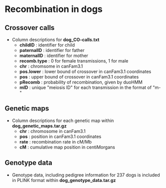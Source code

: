 Recombination in dogs
=====================

Crossover calls
---------------
 
+ Column descriptions for **dog_CO-calls.txt**
    - **childID** : identifier for child
    - **paternalID** : identifier for father
    - **maternalID** : identifier for mother
    - **recomb.type** : 0 for female transmissions, 1 for male
    - **chr** : chromsome in canFam3.1
    - **pos.lower** : lower bound of crossover in canFam3.1 coordinates
    - **pos** : upper bound of crossover in canFam3.1 coordinates
    - **pRecomb** : probability of recombination, given by duoHMM
    - **mID** : unique "meiosis ID" for each transmission in the format of "m<parentID>-<childID>"

Genetic maps
------------

+ Column descriptions for each genetic map within **dog_genetic_maps.tar.gz**
    - **chr** : chromosome in canFam3.1
    - **pos** : position in canFam3.1 coordinates
    - **rate** : recombination rate in cM/Mb
    - **cM** : cumulative map position in centiMorgans

Genotype data
------------

+ Genotype data, including pedigree information for 237 dogs is included in PLINK format within **dog_genotype_data.tar.gz**

